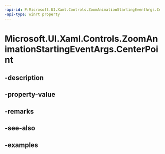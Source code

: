 ```yaml
---
-api-id: P:Microsoft.UI.Xaml.Controls.ZoomAnimationStartingEventArgs.CenterPoint
-api-type: winrt property
---
```


# Microsoft.UI.Xaml.Controls.ZoomAnimationStartingEventArgs.CenterPoint

<!--
public System.Numerics.Vector2 CenterPoint { get; }
-->


## -description

## -property-value

## -remarks

## -see-also

## -examples


